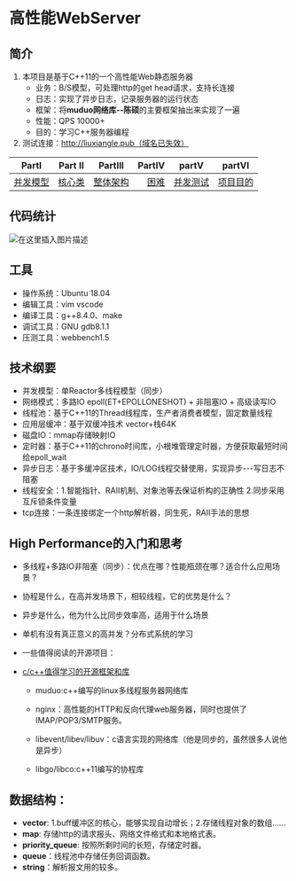 # 高性能WebServer

## 简介

1. 本项目是基于C++11的一个高性能Web静态服务器
   * 业务：B/S模型，可处理http的get head请求，支持长连接
   * 日志：实现了异步日志，记录服务器的运行状态
   * 框架：将**muduo网络库--陈硕**的主要框架抽出来实现了一遍
   * 性能：QPS 10000+
   * 目的：学习C++服务器编程
2. 测试连接：http://liuxiangle.pub（域名已失效）

| PartI | Part II | PartIII | PartIV | partV | partVI |    
| :-------: | :-------: | :-----: | ----------: | -------- | -------- | 
|  [并发模型](https://github.com/liu-9969/WebServer/blob/master/%E5%B9%B6%E5%8F%91%E6%A8%A1%E5%9E%8B.md)  | [核心类](https://github.com/liu-9969/WebServer/blob/master/%E6%A0%B8%E5%BF%83%E7%B1%BB.md)| [整体架构](https://github.com/liu-9969/WebServer/commit/c9b80aec44a3c260676b0837acbf28b429fb9d17) |[困难](https://github.com/liu-9969/WebServer/blob/master/%E9%81%87%E5%88%B0%E7%9A%84%E5%9B%B0%E9%9A%BE.md)|[并发测试](https://github.com/liu-9969/WebServer/blob/master/%E5%B9%B6%E5%8F%91%E6%B5%8B%E8%AF%95.md)      | [项目目的](https://github.com/liu-9969/WebServer/blob/master/%E9%A1%B9%E7%9B%AE%E7%9B%AE%E7%9A%84.md)         |   

## 代码统计

![在这里插入图片描述](https://img-blog.csdnimg.cn/e6ec0b74b4b7479f9139b5726a2faf50.png?x-oss-process=image/watermark,type_ZHJvaWRzYW5zZmFsbGJhY2s,shadow_50,text_Q1NETiBA5bCPbGl15ZCR5YyX,size_20,color_FFFFFF,t_70,g_se,x_16)

## 工具

* 操作系统：Ubuntu 18.04
* 编辑工具：vim vscode
* 编译工具：g++8.4.0、make
* 调试工具：GNU gdb8.1.1
* 压测工具：webbench1.5



## 技术纲要
* 并发模型：单Reactor多线程模型（同步）
* 网络模式：多路IO epoll(ET+EPOLLONESHOT) + 非阻塞IO + 高级读写IO
* 线程池：基于C++11的Thread线程库，生产者消费者模型，固定数量线程
* 应用层缓冲：基于双缓冲技术 vector+栈64K
* 磁盘IO：mmap存储映射IO
* 定时器：基于C++11的chrono时间库，小根堆管理定时器，方便获取最短时间给epoll_wait
* 异步日志：基于多缓冲区技术，IO/LOG线程交替使用，实现异步---写日志不阻塞
* 线程安全：1.智能指针、RAII机制、对象池等去保证析构的正确性 2.同步采用互斥锁条件变量
* tcp连接：一条连接绑定一个http解析器，同生死，RAII手法的思想



## High Performance的入门和思考

* 多线程+多路IO非阻塞（同步）：优点在哪？性能瓶颈在哪？适合什么应用场景？

* 协程是什么，在高并发场景下，相较线程，它的优势是什么？

* 异步是什么，他为什么比同步效率高，适用于什么场景

* 单机有没有真正意义的高并发？分布式系统的学习

* 一些值得阅读的开源项目：

* [c/c++值得学习的开源框架和库](https://github.com/0voice/developkit_set)

  * muduo:c++编写的linux多线程服务器网络库

  * nginx：高性能的HTTP和反向代理web服务器，同时也提供了IMAP/POP3/SMTP服务。

  * libevent/libev/libuv：c语言实现的网络库（他是同步的，虽然很多人说他是异步）

  * libgo/libco:c++11编写的协程库

    



## 数据结构：
* **vector**: 1.buff缓冲区的核心，能够实现自动增长；2.存储线程对象的数组......
* **map**: 存储http的请求报头、网络文件格式和本地格式表。
* **priority_queue**: 按照所剩时间的长短，存储定时器。
* **queue**：线程池中存储任务回调函数。
* **string**：解析报文用的较多。


